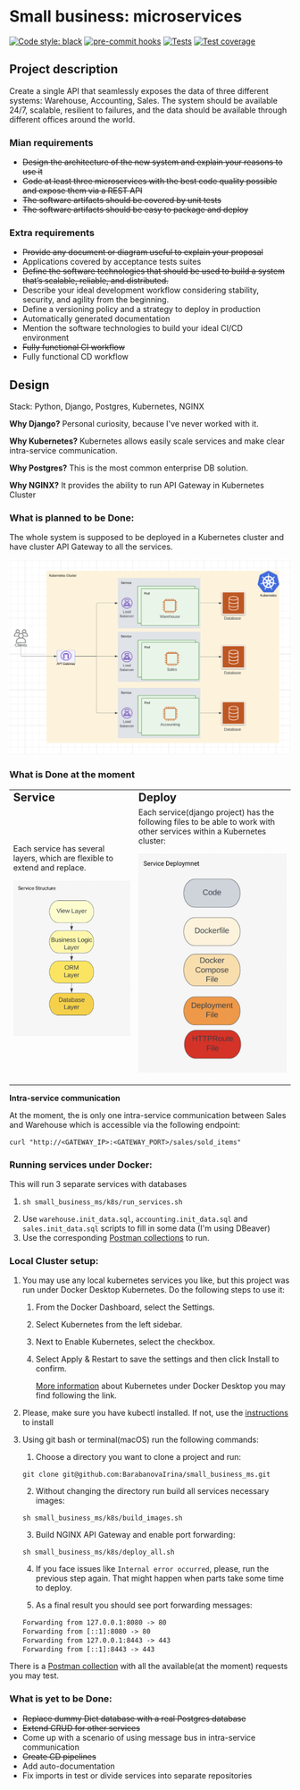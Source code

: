# Small business: microservices

[![Code style: black](https://img.shields.io/badge/code%20style-black-000000.svg)](https://github.com/psf/black)
[![pre-commit hooks](https://github.com/BarabanovaIrina/small_business_ms/actions/workflows/pre-commit.yml/badge.svg)](https://github.com/BarabanovaIrina/small_business_ms/actions)
[![Tests](https://github.com/BarabanovaIrina/small_business_ms/actions/workflows/run_tests.yml/badge.svg)](https://github.com/BarabanovaIrina/small_business_ms/actions)
[![Test coverage](https://codecov.io/github/BarabanovaIrina/small_business_ms/branch/master/graph/badge.svg?token=5IXSUG65ZP)](https://codecov.io/github/BarabanovaIrina/small_business_ms)

## Project description

Create a single API that seamlessly exposes the data
of three different systems: Warehouse, Accounting, Sales.
The system should be available 24/7, scalable, resilient to failures,
and the data should be available through different offices around the world.

### Mian requirements

- ~~Design the architecture of the new system and explain your reasons to use it~~
- ~~Code at least three microservices with the best code quality possible
  and expose them via a REST API~~
- ~~The software artifacts should be covered by unit tests~~
- ~~The software artifacts should be easy to package and deploy~~

### Extra requirements

- ~~Provide any document or diagram useful to explain your proposal~~
- Applications covered by acceptance tests suites
- ~~Define the software technologies that should be used to build a system
  that’s scalable, reliable, and distributed.~~
- Describe your ideal development workflow considering stability, security,
  and agility from the beginning.
- Define a versioning policy and a strategy to deploy in production
- Automatically generated documentation
- Mention the software technologies to build your ideal CI/CD environment
- ~~Fully functional CI workflow~~
- Fully functional CD workflow

## Design

Stack: Python, Django, Postgres, Kubernetes, NGINX

**Why Django?** Personal curiosity, because I've never worked with it.

**Why Kubernetes?** Kubernetes allows easily scale services and make clear
intra-service communication.

**Why Postgres?** This is the most common enterprise DB solution.

**Why NGINX?** It provides the ability to run API Gateway in Kubernetes Cluster

### What is planned to be Done:

The whole system is supposed to be deployed in a Kubernetes cluster and have cluster
API Gateway to all the services.

![Design](docs/images/architecture.png)

### What is Done at the moment

<table border="0">
 <tr>
    <td><b style="font-size:20px">Service</b></td>
    <td><b style="font-size:20px">Deploy</b></td>
 </tr>
 <tr>
    <td>Each service has several layers, which are flexible to extend and replace.

![Layers](docs/images/layers.png)</td>

<td>Each service(django project) has the following files to be able to work with
other services within a Kubernetes cluster:

![Layers](docs/images/deployment.png)</td>

 </tr>
</table>

**Intra-service communication**

At the moment, the is only one intra-service communication between
Sales and Warehouse which is accessible via the following endpoint:

```shell
curl "http://<GATEWAY_IP>:<GATEWAY_PORT>/sales/sold_items"
```

### Running services under Docker:

This will run 3 separate services with databases

1. ```shell
   sh small_business_ms/k8s/run_services.sh
   ```
2. Use `warehouse.init_data.sql`, `accounting.init_data.sql`
   and `sales.init_data.sql` scripts to fill in some data (I'm using DBeaver)
3. Use the corresponding [Postman collections](https://github.com/BarabanovaIrina/small_business_ms/blob/master/docs/postman/) to run.

### Local Cluster setup:

1.  You may use any local kubernetes services you like, but this project
    was run under Docker Desktop Kubernetes. Do the following steps to use it:

    1. From the Docker Dashboard, select the Settings.
    2. Select Kubernetes from the left sidebar.
    3. Next to Enable Kubernetes, select the checkbox.
    4. Select Apply & Restart to save the settings and then click Install to confirm.

       [More information](https://docs.docker.com/desktop/kubernetes/) about Kubernetes
       under Docker Desktop you may find following the link.

2.  Please, make sure you have kubectl installed. If not, use the [instructions](https://kubernetes.io/docs/tasks/tools/)
    to install

3.  Using git bash or terminal(macOS) run the following commands:

    1. Choose a directory you want to clone a project and run:

    ```shell
    git clone git@github.com:BarabanovaIrina/small_business_ms.git
    ```

    2. Without changing the directory run build all services necessary images:

    ```shell
    sh small_business_ms/k8s/build_images.sh
    ```

    3. Build NGINX API Gateway and enable port forwarding:

    ```shell
    sh small_business_ms/k8s/deploy_all.sh
    ```

    4. If you face issues like `Internal error occurred`, please,
       run the previous step again. That might happen when parts take
       some time to deploy.

    5. As a final result you should see port forwarding messages:

    ```shell
    Forwarding from 127.0.0.1:8080 -> 80
    Forwarding from [::1]:8080 -> 80
    Forwarding from 127.0.0.1:8443 -> 443
    Forwarding from [::1]:8443 -> 443
    ```

There is a [Postman collection](https://github.com/BarabanovaIrina/small_business_ms/blob/master/docs/postman/small_business.postman_collection.json) with all the available(at the moment) requests
you may test.

### What is yet to be Done:

- ~~Replace dummy Dict database with a real Postgres database~~
- ~~Extend CRUD for other services~~
- Come up with a scenario of using message bus in intra-service communication
- ~~Create CD pipelines~~
- Add auto-documentation
- Fix imports in test or divide services into separate repositories
